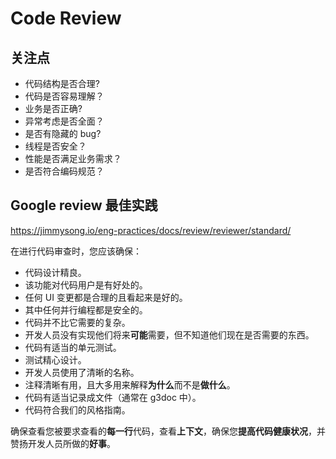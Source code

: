 # Code Review

## 关注点

- 代码结构是否合理?
- 代码是否容易理解？
- 业务是否正确?
- 异常考虑是否全面？
- 是否有隐藏的 bug?
- 线程是否安全？
- 性能是否满足业务需求？
- 是否符合编码规范？

## Google review 最佳实践

https://jimmysong.io/eng-practices/docs/review/reviewer/standard/

在进行代码审查时，您应该确保：

- 代码设计精良。
- 该功能对代码用户是有好处的。
- 任何 UI 变更都是合理的且看起来是好的。
- 其中任何并行编程都是安全的。
- 代码并不比它需要的复杂。
- 开发人员没有实现他们将来**可能**需要，但不知道他们现在是否需要的东西。
- 代码有适当的单元测试。
- 测试精心设计。
- 开发人员使用了清晰的名称。
- 注释清晰有用，且大多用来解释**为什么**而不是**做什么**。
- 代码有适当记录成文件（通常在 g3doc 中）。
- 代码符合我们的风格指南。

确保查看您被要求查看的**每一行**代码，查看**上下文**，确保您**提高代码健康状况**，并赞扬开发人员所做的**好事**。

